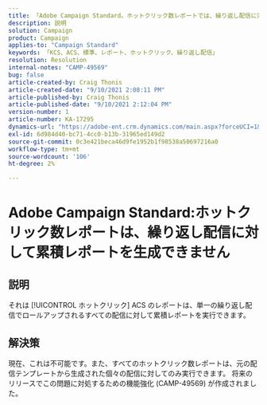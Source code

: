 ```yaml
---
title: 「Adobe Campaign Standard。ホットクリック数レポートでは、繰り返し配信に対する累積レポートを生成できません。」
description: 説明
solution: Campaign
product: Campaign
applies-to: "Campaign Standard"
keywords: 「KCS、ACS、標準、レポート、ホットクリック、繰り返し配信」
resolution: Resolution
internal-notes: "CAMP-49569"
bug: false
article-created-by: Craig Thonis
article-created-date: "9/10/2021 2:08:11 PM"
article-published-by: Craig Thonis
article-published-date: "9/10/2021 2:12:04 PM"
version-number: 1
article-number: KA-17295
dynamics-url: "https://adobe-ent.crm.dynamics.com/main.aspx?forceUCI=1&pagetype=entityrecord&etn=knowledgearticle&id=14217383-4012-ec11-b6e6-000d3a597bfc"
exl-id: 6d984d40-bc71-4cc0-b13b-31965ed149d2
source-git-commit: 0c3e421beca46d9fe1952b1f98538a50697216a0
workflow-type: tm+mt
source-wordcount: '106'
ht-degree: 2%

---
```


# Adobe Campaign Standard:ホットクリック数レポートは、繰り返し配信に対して累積レポートを生成できません

## 説明


それは [!UICONTROL ホットクリック] ACS のレポートは、単一の繰り返し配信でロールアップされるすべての配信に対して累積レポートを実行できます。


## 解決策


現在、これは不可能です。また、すべてのホットクリック数レポートは、元の配信テンプレートから生成された個々の配信に対してのみ実行できます。 将来のリリースでこの問題に対処するための機能強化 (CAMP-49569) が作成されました。
